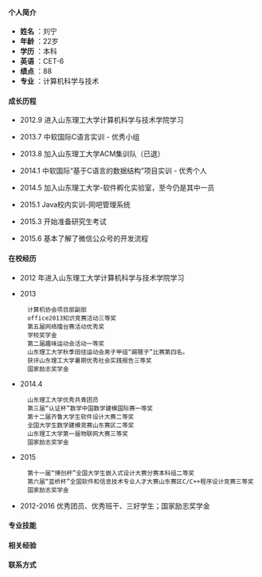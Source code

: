 #### 个人简介
- **姓名** ：刘宁
- **年龄** ：22岁
- **学历** ：本科
- **英语** ：CET-6
- **绩点** ：88
- **专业** ：计算机科学与技术

#### 成长历程

- 2012.9 进入山东理工大学计算机科学与技术学院学习

- 2013.7 中软国际C语言实训 - 优秀小组

- 2013.8 加入山东理工大学ACM集训队（已退）

- 2014.1 中软国际“基于C语言的数据结构”项目实训 - 优秀个人

- 2014.5 加入山东理工大学-软件孵化实验室，至今仍是其中一员

- 2015.1 Java校内实训-网吧管理系统

- 2015.3 开始准备研究生考试

- 2015.6 基本了解了微信公众号的开发流程

#### 在校经历
- 2012 年进入山东理工大学计算机科学与技术学院学习

- 2013  

        计算机协会项目部副部
        office2013知识竞赛活动三等奖
        第五届网络擂台赛活动优秀奖
        学校奖学金
        第二届趣味运动会活动一等奖
        山东理工大学秋季田径运动会男子甲组“踢毽子”比赛第四名。
        获评山东理工大学暑期优秀社会实践报告三等奖
        国家励志奖学金
- 2014.4 

        山东理工大学优秀共青团员
        第三届“认证杯”数学中国数学建模国际赛一等奖
        第十二届齐鲁大学生软件设计大赛二等奖
        全国大学生数学建模竞赛山东赛区二等奖
        山东理工大学第一届物联网大赛三等奖
        国家励志奖学金
- 2015

        第十一届“博创杯”全国大学生嵌入式设计大赛分赛本科组二等奖
        第六届“蓝桥杯”全国软件和信息技术专业人才大赛山东赛区C/C++程序设计竞赛三等奖
        国家励志奖学金

- 2012-2016 优秀团员、优秀班干、三好学生；国家励志奖学金




#### 专业技能

#### 相关经验

#### 联系方式
